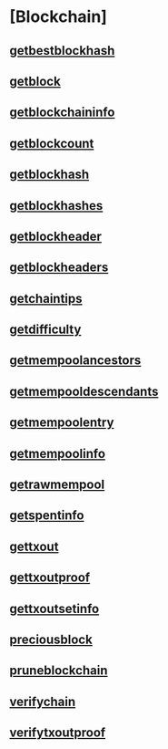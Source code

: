 # [Blockchain]
## [getbestblockhash](getbestblockhash.md)
## [getblock](getblock.md)
## [getblockchaininfo](getblockchaininfo.md)
## [getblockcount](getblockcount.md)
## [getblockhash](getblockhash.md)
## [getblockhashes](getblockhashes.md)
## [getblockheader](getblockheader.md)
## [getblockheaders](getblockheaders.md)
## [getchaintips](getchaintips.md)
## [getdifficulty](getdifficulty.md)
## [getmempoolancestors](getmempoolancestors.md)
## [getmempooldescendants](getmempooldescendants.md)
## [getmempoolentry](getmempoolentry.md)
## [getmempoolinfo](getmempoolinfo.md)
## [getrawmempool](getrawmempool.md)
## [getspentinfo](getspentinfo.md)
## [gettxout](gettxout.md)
## [gettxoutproof](gettxoutproof.md)
## [gettxoutsetinfo](gettxoutsetinfo.md)
## [preciousblock](preciousblock.md)
## [pruneblockchain](pruneblockchain.md)
## [verifychain](verifychain.md)
## [verifytxoutproof](verifytxoutproof.md)

